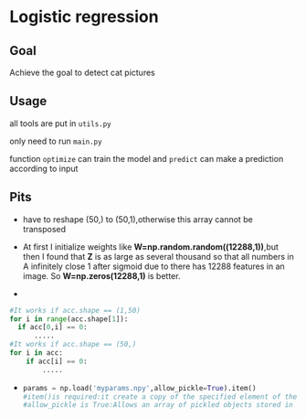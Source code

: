 # Logistic regression

## Goal

Achieve the goal to detect cat pictures

## Usage

all tools are put in `utils.py`

only need to run `main.py`

function `optimize` can train the model and `predict` can make a prediction according to input

## Pits

- have to reshape (50,) to (50,1),otherwise this array cannot be transposed

- At first I initialize weights like **W=np.random.random((12288,1))**,but then I found that **Z** is as large as several thousand so that all numbers in A infinitely close 1 after sigmoid due to there has 12288 features in an image. So **W=np.zeros(12288,1)** is better.

- 

  ```python
  #It works if acc.shape == (1,50)
  for i in range(acc.shape[1]):
  	if acc[0,i] == 0:
  		.....
  #It works if acc.shape == (50,)
  for i in acc:
      if acc[i] == 0:
          .....
  ```

- ```python
  params = np.load('myparams.npy',allow_pickle=True).item()
  #item()is required:it create a copy of the specified element of the array as a suitable Python scalar
  #allow_pickle is True:Allows an array of pickled objects stored in an NPY file to be loaded
  ```

  

